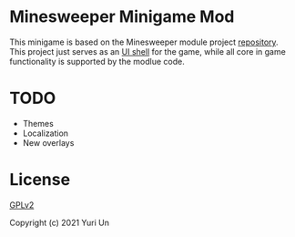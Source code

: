 # Minesweeper Minigame Mod

This minigame is based on the Minesweeper module project [repository](https://github.com/Yuri-Un/minesweeper). This project just serves as an [UI shell](https://yuri-un.github.io/minesweeper-game/) for the game, while all core in game functionality is supported by the modlue code.

# TODO

* Themes
* Localization
* New overlays

# License

[GPLv2](LICENSE)

Copyright (c) 2021 Yuri Un